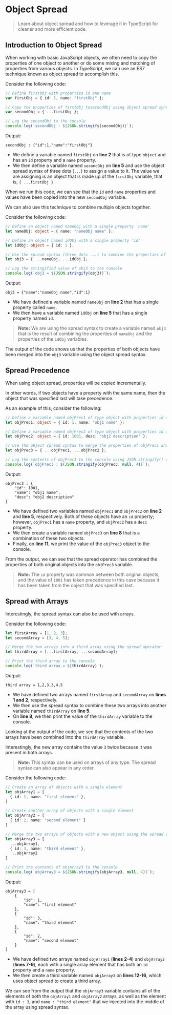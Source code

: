 # Object Spread

> Learn about object spread and how to leverage it in TypeScript for cleaner and more efficient code.

## Introduction to Object Spread

When working with basic JavaScript objects, we often need to copy the properties of one object to another or do some mixing and matching of properties from various objects. In TypeScript, we can use an ES7 technique known as object spread to accomplish this.

Consider the following code:

```ts
// Define firstObj with properties id and name
var firstObj = { id: 1, name: "firstObj" };

// Copy the properties of firstObj tosecondObj using object spread syntax
var secondObj = { ...firstObj };

// Log the secondObj to the console
console.log(`secondObj : ${JSON.stringify(secondObj)}`);
```

Output:

```
secondObj : {"id":1,"name":"firstObj"}
```

- We define a variable named `firstObj` on **line 2** that is of type `object` and has an `id` property and a `name` property.
- We then define a variable named `secondObj` on **line 5** and use the object spread syntax of three dots (`...`) to assign a value to it. The value we are assigning is an object that is made up of the `firstObj` variable, that is, `{ ...firstObj }`.

When we run this code, we can see that the `id` and `name` properties and values have been copied into the new `secondObj` variable.

We can also use this technique to combine multiple objects together.

Consider the following code:

```ts
// Define an object named nameObj with a single property 'name'
let nameObj: object = { name: "nameObj name" };

// Define an object named idObj with a single property 'id'
let idObj: object = { id: 1 };

// Use the spread syntax (three dots ...) to combine the properties of nameObj and idObj into a new object named obj3
let obj3 = { ...nameObj, ...idObj };

// Log the stringified value of obj3 to the console
console.log(`obj3 = ${JSON.stringify(obj3)}`);
```

Output:

```
obj3 = {"name":"nameObj name","id":1}
```

- We have defined a variable named `nameObj` on **line 2** that has a single property called `name`.
- We then have a variable named `idObj` on **line 5** that has a single property named `id`.

> **Note:** We are using the spread syntax to create a variable named `obj3` that is the result of combining the properties of `nameObj` and the properties of the `idObj` variables.

The output of the code shows us that the properties of both objects have been merged into the `obj3` variable using the object spread syntax.

## Spread Precedence

When using object spread, properties will be copied incrementally. 

In other words, if two objects have a property with the same name, then the object that was specified last will take precedence.

As an example of this, consider the following:

```ts
// Define a variable named objPrec1 of type object with properties id and name
let objPrec1: object = { id: 1, name: "obj1 name" };

// Define a variable named objPrec2 of type object with properties id and desc
let objPrec2: object = { id: 1001, desc: "obj2 description" };

// Use the object spread syntax to merge the properties of objPrec1 and objPrec2 into a new object, objPrec3
let objPrec3 = { ...objPrec1, ...objPrec2 };

// Log the contents of objPrec3 to the console using JSON.stringify() with 4 spaces of indentation
console.log(`objPrec3 : ${JSON.stringify(objPrec3, null, 4)}`);
```

Output:

```
objPrec3 : {
    "id": 1001,
    "name": "obj1 name",
    "desc": "obj2 description"
}
```

- We have defined two variables named `objPrec1` and `objPrec2` on **line 2** and **line 5**, respectively. Both of these objects have an `id` property; however, `objPrec1` has a `name` property, and `objPrec2` has a `desc` property.
- We then create a variable named `objPrec3` on **line 8** that is a combination of these two objects.
- Finally, on **line 11**, we print the value of the `objPrec3` object to the console.

From the output, we can see that the spread operator has combined the properties of both original objects into the `objPrec3` variable.

> **Note:** The `id` property was common between both original objects, and the value of `1001` has taken precedence in this case because it has been taken from the object that was specified last.

## Spread with Arrays

Interestingly, the spread syntax can also be used with arrays.

Consider the following code:

```ts
let firstArray = [1, 2, 3];
let secondArray = [3, 4, 5];

// Merge the two arrays into a third array using the spread operator
let thirdArray = [...firstArray, ...secondArray];

// Print the third array to the console
console.log(`third array = ${thirdArray}`);
```

Output:

```
third array = 1,2,3,3,4,5
```

- We have defined two arrays named `firstArray` and `secondArray` on **lines 1 and 2**, respectively.
- We then use the spread syntax to combine these two arrays into another variable named `thirdArray` on **line 5**.
- On **line 8**, we then print the value of the `thirdArray` variable to the console.

Looking at the output of the code, we see that the contents of the two arrays have been combined into the `thirdArray` variable.

Interestingly, the new array contains the value `3` twice because it was present in both arrays.

> **Note:** This syntax can be used on arrays of any type. The spread syntax can also appear in any order.

Consider the following code:

```ts
// Create an array of objects with a single element
let objArray1 = [
  { id: 1, name: "first element" },
]

// Create another array of objects with a single element
let objArray2 = [
  { id: 2, name: "second element" }
]

// Merge the two arrays of objects with a new object using the spread operator
let objArray3 = [
  ...objArray1,
  { id: 3, name: "third element" },
  ...objArray2
]

// Print the contents of objArray3 to the console
console.log(`objArray3 = ${JSON.stringify(objArray3, null, 4)}`);
```

Output:

```
objArray3 = [
    {
        "id": 1,
        "name": "first element"
    },
    {
        "id": 3,
        "name": "third element"
    },
    {
        "id": 2,
        "name": "second element"
    }
]
```

- We have defined two arrays named `objArray1` (**lines 2-4**) and `objArray2` (**lines 7-9**), each with a single array element that has both an `id` property and a `name` property.
- We then create a third variable named `objArray3` on **lines 12-16**, which uses object spread to create a third array.

We can see from the output that the `objArray3` variable contains all of the elements of both the `objArray1` and `objArray2` arrays, as well as the element with `id : 3`, and `name : "third element"` that we injected into the middle of the array using spread syntax.